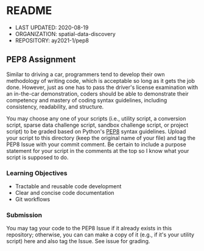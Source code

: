 # README
* LAST UPDATED: 2020-08-19
* ORGANIZATION: spatial-data-discovery
* REPOSITORY: ay2021-1/pep8


## PEP8 Assignment
Similar to driving a car, programmers tend to develop their own methodology of writing code, which is acceptable so long as it gets the job done.
However, just as one has to pass the driver's license examination with an in-the-car demonstration, coders should be able to demonstrate their competency and mastery of coding syntax guidelines, including consistency, readability, and structure.

You may choose any one of your scripts (i.e., utility script, a conversion script, sparse data challenge script, sandbox challenge script, or project script) to be graded based on Python's [PEP8](https://www.python.org/dev/peps/pep-0008/) syntax guidelines.
Upload your script to this directory (keep the original name of your file) and tag the PEP8 Issue with your commit comment.
Be certain to include a purpose statement for your script in the comments at the top so I know what your script is supposed to do.


### Learning Objectives
* Tractable and reusable code development
* Clear and concise code documentation
* Git workflows

### Submission
You may tag your code to the PEP8 Issue if it already exists in this repository; otherwise, you can can make a copy of it (e.g., if it's your utility script) here and also tag the Issue.
See issue for grading.
